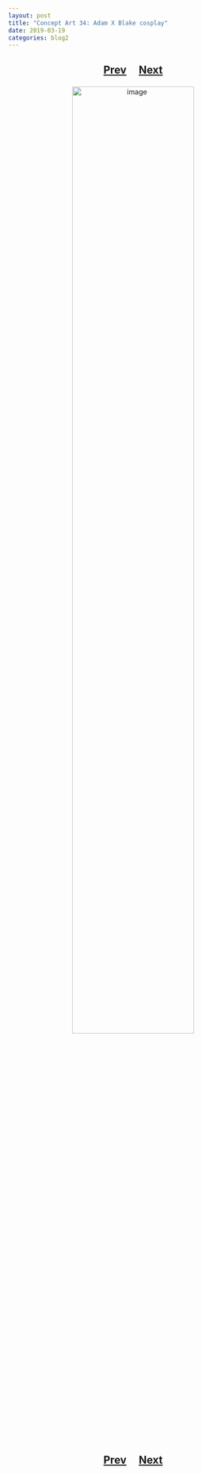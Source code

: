 ```yaml
---
layout: post
title: "Concept Art 34: Adam X Blake cosplay"
date: 2019-03-19
categories: blog2
---
```


<h2>
  <p style="text-align:center;">
    <a href="/wingsofthechorus/archive/2019/03/18/conceptart33">Prev</a>
    &nbsp;&nbsp;&nbsp;
    <a href="/wingsofthechorus/archive/2019/03/20/conceptart35">Next</a>
  </p>
</h2>

<p style="text-align:center;">
  <img src="/wingsofthechorus/images/conceptart/ca34.png" width="70%" alt="image"/>
</p>

<h2>
  <p style="text-align:center;">
    <a href="/wingsofthechorus/archive/2019/03/18/conceptart33">Prev</a>
    &nbsp;&nbsp;&nbsp;
    <a href="/wingsofthechorus/archive/2019/03/20/conceptart35">Next</a>
  </p>
</h2>
